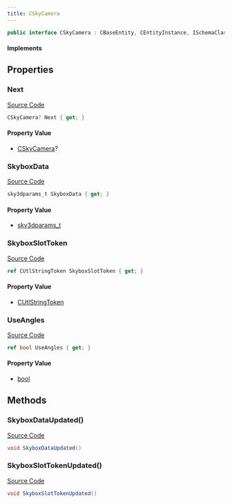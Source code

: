 ```yaml
---
title: CSkyCamera
---
```


```csharp
public interface CSkyCamera : CBaseEntity, CEntityInstance, ISchemaClass<CEntityInstance>, ISchemaClass<CBaseEntity>, ISchemaClass<CSkyCamera>, ISchemaField, ISchemaClass, INativeHandle
```

#### Implements

## Properties

### Next

[Source Code](https://github.com/swiftly-solution/swiftlys2/blob/main/managed/src/SwiftlyS2.Generated/Schemas/Interfaces/CSkyCamera.cs#L23)

```csharp
CSkyCamera? Next { get; }
```

#### Property Value

- [CSkyCamera](/docs/api/shared/schemadefinitions/cskycamera)?

### SkyboxData

[Source Code](https://github.com/swiftly-solution/swiftlys2/blob/main/managed/src/SwiftlyS2.Generated/Schemas/Interfaces/CSkyCamera.cs#L17)

```csharp
sky3dparams_t SkyboxData { get; }
```

#### Property Value

- [sky3dparams_t](/docs/api/shared/schemadefinitions/sky3dparams_t)

### SkyboxSlotToken

[Source Code](https://github.com/swiftly-solution/swiftlys2/blob/main/managed/src/SwiftlyS2.Generated/Schemas/Interfaces/CSkyCamera.cs#L19)

```csharp
ref CUtlStringToken SkyboxSlotToken { get; }
```

#### Property Value

- [CUtlStringToken](/docs/api/shared/natives/cutlstringtoken)

### UseAngles

[Source Code](https://github.com/swiftly-solution/swiftlys2/blob/main/managed/src/SwiftlyS2.Generated/Schemas/Interfaces/CSkyCamera.cs#L21)

```csharp
ref bool UseAngles { get; }
```

#### Property Value

- [bool](https://learn.microsoft.com/dotnet/api/system.boolean)

## Methods

### SkyboxDataUpdated()

[Source Code](https://github.com/swiftly-solution/swiftlys2/blob/main/managed/src/SwiftlyS2.Generated/Schemas/Interfaces/CSkyCamera.cs#L25)

```csharp
void SkyboxDataUpdated()
```

### SkyboxSlotTokenUpdated()

[Source Code](https://github.com/swiftly-solution/swiftlys2/blob/main/managed/src/SwiftlyS2.Generated/Schemas/Interfaces/CSkyCamera.cs#L26)

```csharp
void SkyboxSlotTokenUpdated()
```

